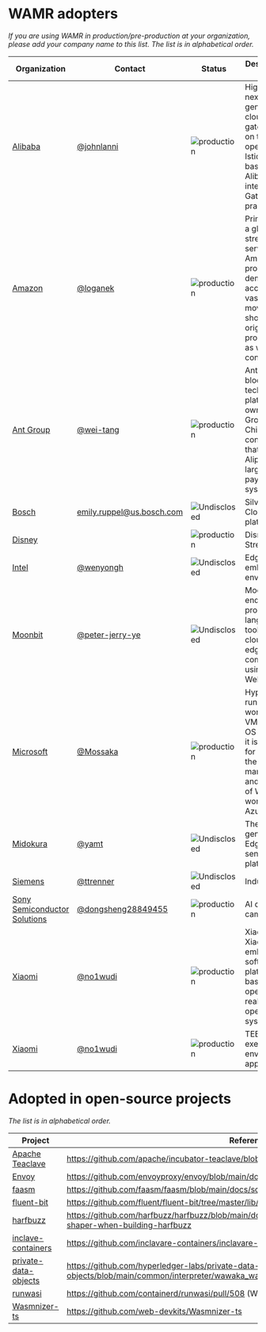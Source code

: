# WAMR adopters

_If you are using WAMR in production/pre-production at your organization, please add your company name to this list.
The list is in alphabetical order._

| Organization                           | Contact                                                      | Status                                                       | Description of Use                                           |
| -------------------------------------- | ------------------------------------------------------------ | ------------------------------------------------------------ | ------------------------------------------------------------ |
| [Alibaba](https://www.alibaba.com)     | [@johnlanni](https://github.com/johnlanni)                   | ![production](https://img.shields.io/badge/-production-blue?style=flat) | Higress is a next-generation cloud-native gateway built on the core of open-source Istio + Envoy based on Alibaba's internal Envoy Gateway practice. |
| [Amazon](https://www.amazon.com)       | [@loganek](https://github.com/loganek)                       | ![production](https://img.shields.io/badge/-production-blue?style=flat) | Prime Video is a global streaming service by Amazon that provides on-demand access to a vast library of movies, TV shows, and original programming, as well as live content. |
| [Ant Group](https://www.antgroup.com)  | [@wei-tang](https://github.com/wei-tang)                     | ![production](https://img.shields.io/badge/-production-blue?style=flat) | AntChain is a blockchain technology platform owned by Ant Group, a Chinese tech conglomerate that also runs Alipay, China's largest digital payment system. |
| [Bosch](https://www.bosch.com)         | emily.ruppel@us.bosch.com | ![Undisclosed](https://img.shields.io/badge/-Undisclosed-orange?style=flat)   | Silverline Cloud-Edge platform                              |
| [Disney](https://www.disney.com)     |                                                 | ![production](https://img.shields.io/badge/-production-blue?style=flat)                                                 | Disney+ Streaming                                            |
| [Intel](https://www.intel.com)      | [@wenyongh](https://github.com/wenyongh)                                    | ![Undisclosed](https://img.shields.io/badge/-Undisclosed-orange?style=flat) | Edge and the embedded environments |
| [Moonbit](https://www.moonbitlang.com) | [@peter-jerry-ye](https://github.com/peter-jerry-ye) | ![Undisclosed](https://img.shields.io/badge/-Undisclosed-orange?style=flat) | MoonBit is an end-to-end programming language toolchain for cloud and edge computing using WebAssembly. |
| [Microsoft](https://www.microsoft.com) | [@Mossaka](https://github.com/Mossaka)                       | ![production](https://img.shields.io/badge/-production-blue?style=flat)                                                       | Hyperlight runs Wasm workloads in VMs without OS and kernel, it is a solution for improving the management and security of Wasm workloads on Azure. |
| [Midokura](https://www.midokura.com)                          |   [@yamt](https://github.com/yamt)                                     | ![Undisclosed](https://img.shields.io/badge/-Undisclosed-orange?style=flat) | The next-generation Edge AI sensing platform                                                   |
| [Siemens](https://www.siemens.com)    | [@ttrenner](https://github.com/ttrenner)                     | ![Undisclosed](https://img.shields.io/badge/-Undisclosed-orange?style=flat)                                                | Industrial, IoT                                               |
| [Sony Semiconductor Solutions](https://www.sony-semicon.com)      | [@dongsheng28849455](https://github.com/dongsheng28849455)                                    | ![production](https://img.shields.io/badge/-production-blue?style=flat) | AI digital camera                                                   |
| [Xiaomi](https://www.mi.com)           | [@no1wudi](https://github.com/no1wudi)                       | ![production](https://img.shields.io/badge/-production-blue?style=flat) | Xiaomi Vela is Xiaomi's IoT embedded software platform based on the open-source, real-time operating system NuttX. |
| [Xiaomi](https://www.mi.com)           | [@no1wudi](https://github.com/no1wudi)                       | ![production](https://img.shields.io/badge/-production-blue?style=flat) | TEE (trusted execution environment) app engine. |

# Adopted in open-source projects

_The list is in alphabetical order._

| Project                                                      | Reference                                                    |
| ------------------------------------------------------------ | ------------------------------------------------------------ |
| [Apache Teaclave](https://github.com/apache/incubator-teaclave) | https://github.com/apache/incubator-teaclave/blob/master/docs/executing-wasm.md |
| [Envoy](https://github.com/envoyproxy/envoy)                 | https://github.com/envoyproxy/envoy/blob/main/docs/root/configuration/other_features/wasm.rst |
| [faasm](https://github.com/faasm/faasm)                      | https://github.com/faasm/faasm/blob/main/docs/source/wamr.md |
| [fluent-bit](https://github.com/fluent/fluent-bit)           | https://github.com/fluent/fluent-bit/tree/master/lib/wasm-micro-runtime-WAMR-1.3.0 |
| [harfbuzz](https://github.com/harfbuzz/harfbuzz)             | https://github.com/harfbuzz/harfbuzz/blob/main/docs/wasm-shaper.md#enabling-the-wasm-shaper-when-building-harfbuzz |
| [inclave-containers](https://github.com/inclavare-containers/inclavare-containers) | https://github.com/inclavare-containers/inclavare-containers |
| [private-data-objects](https://github.com/hyperledger-labs/private-data-objects) | https://github.com/hyperledger-labs/private-data-objects/blob/main/common/interpreter/wawaka_wasm/README.md |
| [runwasi](https://github.com/containerd/runwasi)             | https://github.com/containerd/runwasi/pull/508 (WIP)         |
| [Wasmnizer-ts](https://github.com/web-devkits/Wasmnizer-ts)  | https://github.com/web-devkits/Wasmnizer-ts                  |
